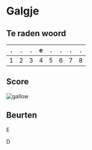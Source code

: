 # Galgje

## Te raden woord

|.|.|.|e|.|.|.|.|
|-|-|-|-|-|-|-|-|
|1|2|3|4|5|6|7|8|

## Score
![gallow](./images/2.png)

## Beurten

E

D
